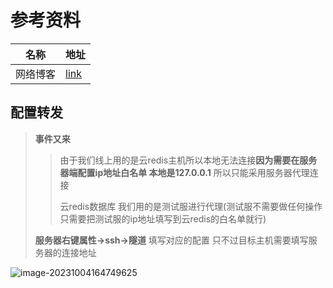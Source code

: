 # 参考资料

| 名称     | 地址                                           |
| -------- | ---------------------------------------------- |
| 网络博客 | [link](https://zhuanlan.zhihu.com/p/516474323) |



## 配置转发

> **事件又来**
>
> > 由于我们线上用的是云redis主机所以本地无法连接**因为需要在服务器端配置ip地址白名单 本地是127.0.0.1** 所以只能采用服务器代理连接
> >
> > 云redis数据库  我们用的是测试服进行代理(测试服不需要做任何操作 只需要把测试服的ip地址填写到云redis的白名单就行) 
>
> **服务器右键属性->ssh->隧道** 填写对应的配置 只不过目标主机需要填写服务器的连接地址

![image-20231004164749625](https://gitee.com/yaolliuyang/blogImages/raw/master/blogImages/image-20231004164749625.png)